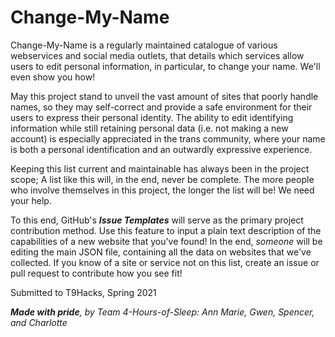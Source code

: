 # Change-My-Name

Change-My-Name is a regularly maintained catalogue of 
various webservices and social media
outlets, that details which services allow users to 
edit personal information, in particular, to change your name.
We'll even show you how!

May this project stand to unveil the vast amount of sites 
that poorly handle names, so they may self-correct and provide
a safe environment for their users to express their personal identity.
The ability to edit identifying information while still 
retaining personal data (i.e. not making a new account)
is especially appreciated in the trans community, where your
name is both a personal identification and an outwardly expressive
experience.

Keeping this list current and maintainable has always
been in the project scope; A list like this will, in the end,
never be complete. The more people who involve themselves
in this project, the longer the list will be! We need your help.

To this end, GitHub's **_Issue Templates_** will serve as the 
primary project contribution method. Use this feature to input 
a plain text description of the capabilities of a new website that 
you've found! In the end, _someone_ will be editing the main 
JSON file, containing all the data on websites that we've collected.
If you know of a site or service not on this list, create an issue or pull 
request to contribute how you see fit!

Submitted to T9Hacks, Spring 2021

_**Made with pride**, by 
Team 4-Hours-of-Sleep: Ann Marie, Gwen, Spencer, and 
Charlotte_
